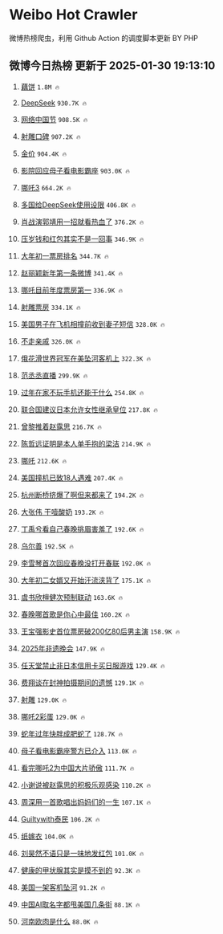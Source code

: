 # Weibo Hot Crawler 



微博热榜爬虫，利用 Github Action 的调度脚本更新 BY PHP 


## 微博今日热榜 更新于 2025-01-30 19:13:10 
1. [藕饼](https://s.weibo.com/weibo?q=%E8%97%95%E9%A5%BC&t=31&band_rank=1&Refer=top) `1.8M 🔥` 

1. [DeepSeek](https://s.weibo.com/weibo?q=DeepSeek&t=31&band_rank=2&Refer=top) `930.7K 🔥` 

1. [网络中国节](https://s.weibo.com/weibo?q=%23%E7%BD%91%E7%BB%9C%E4%B8%AD%E5%9B%BD%E8%8A%82%23&t=31&band_rank=3&Refer=top) `908.5K 🔥` 

1. [射雕口碑](https://s.weibo.com/weibo?q=%E5%B0%84%E9%9B%95%E5%8F%A3%E7%A2%91&t=31&band_rank=4&Refer=top) `907.2K 🔥` 

1. [金价](https://s.weibo.com/weibo?q=%E9%87%91%E4%BB%B7&t=31&band_rank=5&Refer=top) `904.4K 🔥` 

1. [影院回应母子看电影霸座](https://s.weibo.com/weibo?q=%23%E5%BD%B1%E9%99%A2%E5%9B%9E%E5%BA%94%E6%AF%8D%E5%AD%90%E7%9C%8B%E7%94%B5%E5%BD%B1%E9%9C%B8%E5%BA%A7%23&t=31&band_rank=6&Refer=top) `903.0K 🔥` 

1. [哪吒3](https://s.weibo.com/weibo?q=%23%E5%93%AA%E5%90%923%23&t=31&band_rank=7&Refer=top) `664.2K 🔥` 

1. [多国给DeepSeek使用设限](https://s.weibo.com/weibo?q=%23%E5%A4%9A%E5%9B%BD%E7%BB%99DeepSeek%E4%BD%BF%E7%94%A8%E8%AE%BE%E9%99%90%23&t=31&band_rank=8&Refer=top) `406.8K 🔥` 

1. [肖战演郭靖用一招就看热血了](https://s.weibo.com/weibo?q=%23%E8%82%96%E6%88%98%E6%BC%94%E9%83%AD%E9%9D%96%E7%94%A8%E4%B8%80%E6%8B%9B%E5%B0%B1%E7%9C%8B%E7%83%AD%E8%A1%80%E4%BA%86%23&t=31&band_rank=9&Refer=top) `376.2K 🔥` 

1. [压岁钱和红包其实不是一回事](https://s.weibo.com/weibo?q=%23%E5%8E%8B%E5%B2%81%E9%92%B1%E5%92%8C%E7%BA%A2%E5%8C%85%E5%85%B6%E5%AE%9E%E4%B8%8D%E6%98%AF%E4%B8%80%E5%9B%9E%E4%BA%8B%23&t=31&band_rank=10&Refer=top) `346.9K 🔥` 

1. [大年初一票房排名](https://s.weibo.com/weibo?q=%23%E5%A4%A7%E5%B9%B4%E5%88%9D%E4%B8%80%E7%A5%A8%E6%88%BF%E6%8E%92%E5%90%8D%23&t=31&band_rank=11&Refer=top) `344.7K 🔥` 

1. [赵丽颖新年第一条微博](https://s.weibo.com/weibo?q=%23%E8%B5%B5%E4%B8%BD%E9%A2%96%E6%96%B0%E5%B9%B4%E7%AC%AC%E4%B8%80%E6%9D%A1%E5%BE%AE%E5%8D%9A%23&t=31&band_rank=12&Refer=top) `341.4K 🔥` 

1. [哪吒目前年度票房第一](https://s.weibo.com/weibo?q=%23%E5%93%AA%E5%90%92%E7%9B%AE%E5%89%8D%E5%B9%B4%E5%BA%A6%E7%A5%A8%E6%88%BF%E7%AC%AC%E4%B8%80%23&t=31&band_rank=13&Refer=top) `336.9K 🔥` 

1. [射雕票房](https://s.weibo.com/weibo?q=%23%E5%B0%84%E9%9B%95%E7%A5%A8%E6%88%BF%23&t=31&band_rank=14&Refer=top) `334.1K 🔥` 

1. [美国男子在飞机相撞前收到妻子短信](https://s.weibo.com/weibo?q=%23%E7%BE%8E%E5%9B%BD%E7%94%B7%E5%AD%90%E5%9C%A8%E9%A3%9E%E6%9C%BA%E7%9B%B8%E6%92%9E%E5%89%8D%E6%94%B6%E5%88%B0%E5%A6%BB%E5%AD%90%E7%9F%AD%E4%BF%A1%23&t=31&band_rank=15&Refer=top) `328.0K 🔥` 

1. [不走亲戚](https://s.weibo.com/weibo?q=%E4%B8%8D%E8%B5%B0%E4%BA%B2%E6%88%9A&t=31&band_rank=16&Refer=top) `326.0K 🔥` 

1. [俄花滑世界冠军在美坠河客机上](https://s.weibo.com/weibo?q=%23%E4%BF%84%E8%8A%B1%E6%BB%91%E4%B8%96%E7%95%8C%E5%86%A0%E5%86%9B%E5%9C%A8%E7%BE%8E%E5%9D%A0%E6%B2%B3%E5%AE%A2%E6%9C%BA%E4%B8%8A%23&t=31&band_rank=17&Refer=top) `322.3K 🔥` 

1. [范丞丞直播](https://s.weibo.com/weibo?q=%E8%8C%83%E4%B8%9E%E4%B8%9E%E7%9B%B4%E6%92%AD&t=31&band_rank=18&Refer=top) `299.9K 🔥` 

1. [过年在家不玩手机还能干什么](https://s.weibo.com/weibo?q=%23%E8%BF%87%E5%B9%B4%E5%9C%A8%E5%AE%B6%E4%B8%8D%E7%8E%A9%E6%89%8B%E6%9C%BA%E8%BF%98%E8%83%BD%E5%B9%B2%E4%BB%80%E4%B9%88%23&t=31&band_rank=19&Refer=top) `254.8K 🔥` 

1. [联合国建议日本允许女性继承皇位](https://s.weibo.com/weibo?q=%23%E8%81%94%E5%90%88%E5%9B%BD%E5%BB%BA%E8%AE%AE%E6%97%A5%E6%9C%AC%E5%85%81%E8%AE%B8%E5%A5%B3%E6%80%A7%E7%BB%A7%E6%89%BF%E7%9A%87%E4%BD%8D%23&t=31&band_rank=20&Refer=top) `217.8K 🔥` 

1. [曾黎推着赵露思](https://s.weibo.com/weibo?q=%23%E6%9B%BE%E9%BB%8E%E6%8E%A8%E7%9D%80%E8%B5%B5%E9%9C%B2%E6%80%9D%23&t=31&band_rank=21&Refer=top) `216.7K 🔥` 

1. [陈哲远证明是本人单手抱的梁洁](https://s.weibo.com/weibo?q=%23%E9%99%88%E5%93%B2%E8%BF%9C%E8%AF%81%E6%98%8E%E6%98%AF%E6%9C%AC%E4%BA%BA%E5%8D%95%E6%89%8B%E6%8A%B1%E7%9A%84%E6%A2%81%E6%B4%81%23&t=31&band_rank=22&Refer=top) `214.9K 🔥` 

1. [哪吒](https://s.weibo.com/weibo?q=%E5%93%AA%E5%90%92&t=31&band_rank=23&Refer=top) `212.6K 🔥` 

1. [美国撞机已致18人遇难](https://s.weibo.com/weibo?q=%23%E7%BE%8E%E5%9B%BD%E6%92%9E%E6%9C%BA%E5%B7%B2%E8%87%B418%E4%BA%BA%E9%81%87%E9%9A%BE%23&t=31&band_rank=24&Refer=top) `207.4K 🔥` 

1. [杭州断桥挤爆了啊但来都来了](https://s.weibo.com/weibo?q=%23%E6%9D%AD%E5%B7%9E%E6%96%AD%E6%A1%A5%E6%8C%A4%E7%88%86%E4%BA%86%E5%95%8A%E4%BD%86%E6%9D%A5%E9%83%BD%E6%9D%A5%E4%BA%86%23&t=31&band_rank=25&Refer=top) `194.2K 🔥` 

1. [大张伟 干噎酸奶](https://s.weibo.com/weibo?q=%E5%A4%A7%E5%BC%A0%E4%BC%9F%20%E5%B9%B2%E5%99%8E%E9%85%B8%E5%A5%B6&t=31&band_rank=26&Refer=top) `193.2K 🔥` 

1. [丁禹兮看自己春晚挑眉害羞了](https://s.weibo.com/weibo?q=%E4%B8%81%E7%A6%B9%E5%85%AE%E7%9C%8B%E8%87%AA%E5%B7%B1%E6%98%A5%E6%99%9A%E6%8C%91%E7%9C%89%E5%AE%B3%E7%BE%9E%E4%BA%86&t=31&band_rank=27&Refer=top) `192.6K 🔥` 

1. [乌尔善](https://s.weibo.com/weibo?q=%E4%B9%8C%E5%B0%94%E5%96%84&t=31&band_rank=28&Refer=top) `192.5K 🔥` 

1. [李雪琴首次回应春晚没打开春联](https://s.weibo.com/weibo?q=%E6%9D%8E%E9%9B%AA%E7%90%B4%E9%A6%96%E6%AC%A1%E5%9B%9E%E5%BA%94%E6%98%A5%E6%99%9A%E6%B2%A1%E6%89%93%E5%BC%80%E6%98%A5%E8%81%94&t=31&band_rank=29&Refer=top) `192.0K 🔥` 

1. [大年初二女婿又开始汗流浃背了](https://s.weibo.com/weibo?q=%23%E5%A4%A7%E5%B9%B4%E5%88%9D%E4%BA%8C%E5%A5%B3%E5%A9%BF%E5%8F%88%E5%BC%80%E5%A7%8B%E6%B1%97%E6%B5%81%E6%B5%83%E8%83%8C%E4%BA%86%23&t=31&band_rank=30&Refer=top) `175.1K 🔥` 

1. [虞书欣檀健次预制联动](https://s.weibo.com/weibo?q=%E8%99%9E%E4%B9%A6%E6%AC%A3%E6%AA%80%E5%81%A5%E6%AC%A1%E9%A2%84%E5%88%B6%E8%81%94%E5%8A%A8&t=31&band_rank=31&Refer=top) `163.6K 🔥` 

1. [春晚哪首歌是你心中最佳](https://s.weibo.com/weibo?q=%23%E6%98%A5%E6%99%9A%E5%93%AA%E9%A6%96%E6%AD%8C%E6%98%AF%E4%BD%A0%E5%BF%83%E4%B8%AD%E6%9C%80%E4%BD%B3%23&t=31&band_rank=32&Refer=top) `160.2K 🔥` 

1. [王宝强影史首位票房破200亿80后男主演](https://s.weibo.com/weibo?q=%23%E7%8E%8B%E5%AE%9D%E5%BC%BA%E5%BD%B1%E5%8F%B2%E9%A6%96%E4%BD%8D%E7%A5%A8%E6%88%BF%E7%A0%B4200%E4%BA%BF80%E5%90%8E%E7%94%B7%E4%B8%BB%E6%BC%94%23&t=31&band_rank=33&Refer=top) `158.9K 🔥` 

1. [2025年非遗晚会](https://s.weibo.com/weibo?q=%232025%E5%B9%B4%E9%9D%9E%E9%81%97%E6%99%9A%E4%BC%9A%23&t=31&band_rank=34&Refer=top) `147.9K 🔥` 

1. [任天堂禁止非日本信用卡买日服游戏](https://s.weibo.com/weibo?q=%23%E4%BB%BB%E5%A4%A9%E5%A0%82%E7%A6%81%E6%AD%A2%E9%9D%9E%E6%97%A5%E6%9C%AC%E4%BF%A1%E7%94%A8%E5%8D%A1%E4%B9%B0%E6%97%A5%E6%9C%8D%E6%B8%B8%E6%88%8F%23&t=31&band_rank=35&Refer=top) `129.4K 🔥` 

1. [费翔谈在封神拍摄期间的遗憾](https://s.weibo.com/weibo?q=%23%E8%B4%B9%E7%BF%94%E8%B0%88%E5%9C%A8%E5%B0%81%E7%A5%9E%E6%8B%8D%E6%91%84%E6%9C%9F%E9%97%B4%E7%9A%84%E9%81%97%E6%86%BE%23&t=31&band_rank=36&Refer=top) `129.1K 🔥` 

1. [射雕](https://s.weibo.com/weibo?q=%E5%B0%84%E9%9B%95&t=31&band_rank=37&Refer=top) `129.0K 🔥` 

1. [哪吒2彩蛋](https://s.weibo.com/weibo?q=%E5%93%AA%E5%90%922%E5%BD%A9%E8%9B%8B&t=31&band_rank=38&Refer=top) `129.0K 🔥` 

1. [蛇年过年快胖成肥蛇了](https://s.weibo.com/weibo?q=%23%E8%9B%87%E5%B9%B4%E8%BF%87%E5%B9%B4%E5%BF%AB%E8%83%96%E6%88%90%E8%82%A5%E8%9B%87%E4%BA%86%23&t=31&band_rank=39&Refer=top) `128.7K 🔥` 

1. [母子看电影霸座警方已介入](https://s.weibo.com/weibo?q=%23%E6%AF%8D%E5%AD%90%E7%9C%8B%E7%94%B5%E5%BD%B1%E9%9C%B8%E5%BA%A7%E8%AD%A6%E6%96%B9%E5%B7%B2%E4%BB%8B%E5%85%A5%23&t=31&band_rank=40&Refer=top) `113.0K 🔥` 

1. [看完哪吒2为中国大片骄傲](https://s.weibo.com/weibo?q=%E7%9C%8B%E5%AE%8C%E5%93%AA%E5%90%922%E4%B8%BA%E4%B8%AD%E5%9B%BD%E5%A4%A7%E7%89%87%E9%AA%84%E5%82%B2&t=31&band_rank=41&Refer=top) `111.7K 🔥` 

1. [小谢说被赵露思的积极乐观感染](https://s.weibo.com/weibo?q=%23%E5%B0%8F%E8%B0%A2%E8%AF%B4%E8%A2%AB%E8%B5%B5%E9%9C%B2%E6%80%9D%E7%9A%84%E7%A7%AF%E6%9E%81%E4%B9%90%E8%A7%82%E6%84%9F%E6%9F%93%23&t=31&band_rank=42&Refer=top) `110.2K 🔥` 

1. [周深用一首歌唱出妈妈们的一生](https://s.weibo.com/weibo?q=%23%E5%91%A8%E6%B7%B1%E7%94%A8%E4%B8%80%E9%A6%96%E6%AD%8C%E5%94%B1%E5%87%BA%E5%A6%88%E5%A6%88%E4%BB%AC%E7%9A%84%E4%B8%80%E7%94%9F%23&t=31&band_rank=43&Refer=top) `107.1K 🔥` 

1. [Guiltywith泰民](https://s.weibo.com/weibo?q=Guiltywith%E6%B3%B0%E6%B0%91&t=31&band_rank=44&Refer=top) `106.2K 🔥` 

1. [纸嫁衣](https://s.weibo.com/weibo?q=%E7%BA%B8%E5%AB%81%E8%A1%A3&t=31&band_rank=45&Refer=top) `104.0K 🔥` 

1. [刘昊然不语只是一味地发红包](https://s.weibo.com/weibo?q=%E5%88%98%E6%98%8A%E7%84%B6%E4%B8%8D%E8%AF%AD%E5%8F%AA%E6%98%AF%E4%B8%80%E5%91%B3%E5%9C%B0%E5%8F%91%E7%BA%A2%E5%8C%85&t=31&band_rank=46&Refer=top) `101.0K 🔥` 

1. [健康的甲状腺其实是摸不到的](https://s.weibo.com/weibo?q=%23%E5%81%A5%E5%BA%B7%E7%9A%84%E7%94%B2%E7%8A%B6%E8%85%BA%E5%85%B6%E5%AE%9E%E6%98%AF%E6%91%B8%E4%B8%8D%E5%88%B0%E7%9A%84%23&t=31&band_rank=47&Refer=top) `92.3K 🔥` 

1. [美国一架客机坠河](https://s.weibo.com/weibo?q=%23%E7%BE%8E%E5%9B%BD%E4%B8%80%E6%9E%B6%E5%AE%A2%E6%9C%BA%E5%9D%A0%E6%B2%B3%23&t=31&band_rank=48&Refer=top) `91.2K 🔥` 

1. [中国AI取名字都甩美国几条街](https://s.weibo.com/weibo?q=%23%E4%B8%AD%E5%9B%BDAI%E5%8F%96%E5%90%8D%E5%AD%97%E9%83%BD%E7%94%A9%E7%BE%8E%E5%9B%BD%E5%87%A0%E6%9D%A1%E8%A1%97%23&t=31&band_rank=49&Refer=top) `88.1K 🔥` 

1. [河南欧肉是什么](https://s.weibo.com/weibo?q=%23%E6%B2%B3%E5%8D%97%E6%AC%A7%E8%82%89%E6%98%AF%E4%BB%80%E4%B9%88%23&t=31&band_rank=50&Refer=top) `88.0K 🔥` 

